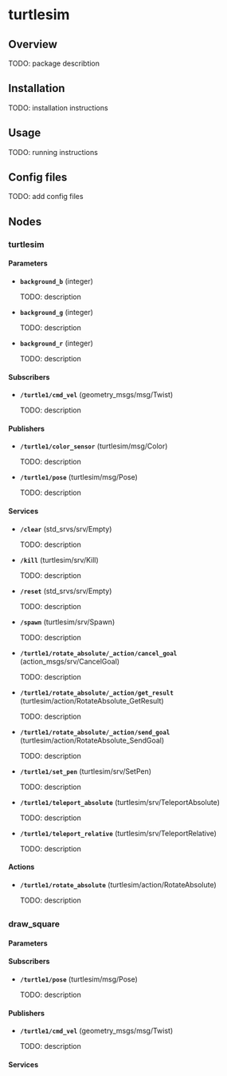 # turtlesim

## Overview

TODO: package describtion

## Installation

TODO: installation instructions

## Usage

TODO: running instructions

## Config files

TODO: add config files

## Nodes

### turtlesim

#### Parameters
- **`background_b`** (integer)

	TODO: description

- **`background_g`** (integer)

	TODO: description

- **`background_r`** (integer)

	TODO: description

#### Subscribers
- **`/turtle1/cmd_vel`** (geometry_msgs/msg/Twist)

	TODO: description

#### Publishers
- **`/turtle1/color_sensor`** (turtlesim/msg/Color)

	TODO: description

- **`/turtle1/pose`** (turtlesim/msg/Pose)

	TODO: description

#### Services
- **`/clear`** (std_srvs/srv/Empty)

	TODO: description

- **`/kill`** (turtlesim/srv/Kill)

	TODO: description

- **`/reset`** (std_srvs/srv/Empty)

	TODO: description

- **`/spawn`** (turtlesim/srv/Spawn)

	TODO: description

- **`/turtle1/rotate_absolute/_action/cancel_goal`** (action_msgs/srv/CancelGoal)

	TODO: description

- **`/turtle1/rotate_absolute/_action/get_result`** (turtlesim/action/RotateAbsolute_GetResult)

	TODO: description

- **`/turtle1/rotate_absolute/_action/send_goal`** (turtlesim/action/RotateAbsolute_SendGoal)

	TODO: description

- **`/turtle1/set_pen`** (turtlesim/srv/SetPen)

	TODO: description

- **`/turtle1/teleport_absolute`** (turtlesim/srv/TeleportAbsolute)

	TODO: description

- **`/turtle1/teleport_relative`** (turtlesim/srv/TeleportRelative)

	TODO: description

#### Actions
- **`/turtle1/rotate_absolute`** (turtlesim/action/RotateAbsolute)

	TODO: description
##

### draw_square

#### Parameters
#### Subscribers
- **`/turtle1/pose`** (turtlesim/msg/Pose)

	TODO: description

#### Publishers
- **`/turtle1/cmd_vel`** (geometry_msgs/msg/Twist)

	TODO: description

#### Services
